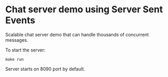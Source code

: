 # Chat server demo using Server Sent Events

Scalable chat server demo that can handle thousands of concurrent messages.

To start the server:

```
make run
```

Server starts on 8090 port by default.
